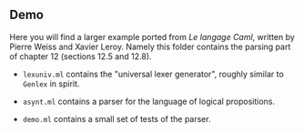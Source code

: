 ## Demo

Here you will find a larger example ported from *Le langage Caml*, written by
Pierre Weiss and Xavier Leroy. Namely this folder contains the parsing part of
chapter 12 (sections 12.5 and 12.8).

- `lexuniv.ml` contains the "universal lexer generator", roughly similar to
  `Genlex` in spirit.

- `asynt.ml` contains a parser for the language of logical propositions.

- `demo.ml` contains a small set of tests of the parser.
